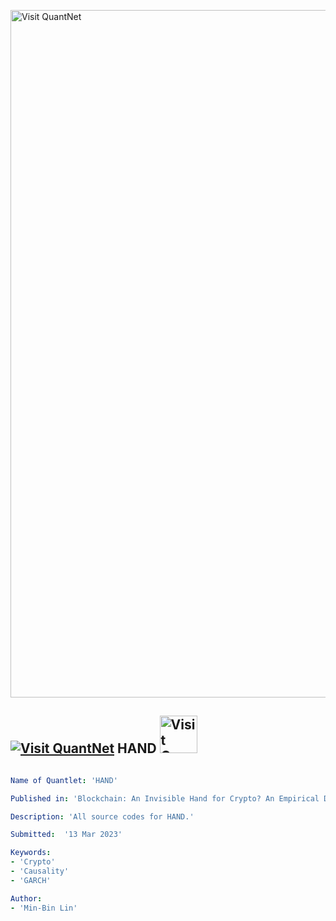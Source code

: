 [<img src="https://github.com/QuantLet/Styleguide-and-FAQ/blob/master/pictures/banner.png" width="1100" alt="Visit QuantNet">](http://quantlet.de/)

## [<img src="https://github.com/QuantLet/Styleguide-and-FAQ/blob/master/pictures/qloqo.png" alt="Visit QuantNet">](http://quantlet.de/) **HAND** [<img src="https://github.com/QuantLet/Styleguide-and-FAQ/blob/master/pictures/QN2.png" width="60" alt="Visit QuantNet 2.0">](http://quantlet.de/)

```yaml

Name of Quantlet: 'HAND'

Published in: 'Blockchain: An Invisible Hand for Crypto? An Empirical Discussion on Ethereum'

Description: 'All source codes for HAND.'

Submitted:  '13 Mar 2023'

Keywords: 
- 'Crypto'
- 'Causality'
- 'GARCH'

Author: 
- 'Min-Bin Lin'
```